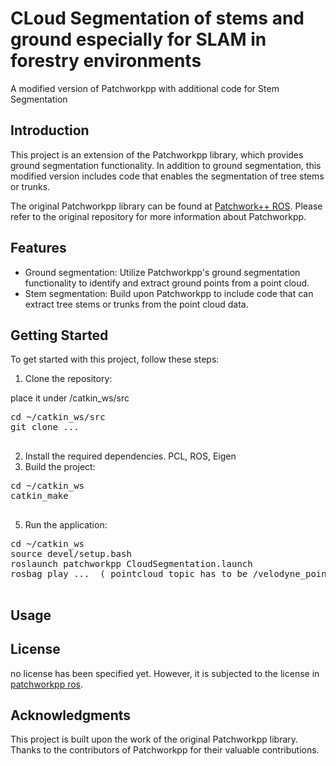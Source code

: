# CLoud Segmentation of stems and ground especially for SLAM in forestry environments

A modified version of Patchworkpp with additional code for Stem Segmentation

## Introduction

This project is an extension of the Patchworkpp library, which provides ground segmentation functionality. In addition to ground segmentation, this modified version includes code that enables the segmentation of tree stems or trunks.

The original Patchworkpp library can be found at [Patchwork++ ROS](https://github.com/original_repository_link). Please refer to the original repository for more information about Patchworkpp.

## Features

- Ground segmentation: Utilize Patchworkpp's ground segmentation functionality to identify and extract ground points from a point cloud.
- Stem segmentation: Build upon Patchworkpp to include code that can extract tree stems or trunks from the point cloud data.

## Getting Started

To get started with this project, follow these steps:

1. Clone the repository:

place it under /catkin_ws/src
  <pre>
cd ~/catkin_ws/src
git clone ...
  </pre>

2. Install the required dependencies. 
PCL, ROS, Eigen
3. Build the project:
  <pre>
cd ~/catkin_ws
catkin_make
  </pre>

5. Run the application:
  <pre>
cd ~/catkin_ws
source devel/setup.bash
roslaunch patchworkpp CloudSegmentation.launch
rosbag play ...  ( pointcloud topic has to be /velodyne_points for present)
  </pre>

## Usage


## License

 no license has been specified yet. However, it is subjected to the license in [patchworkpp ros](https://github.com/original_repository_link).

## Acknowledgments

This project is built upon the work of the original Patchworkpp library. Thanks to the contributors of Patchworkpp for their valuable contributions.






